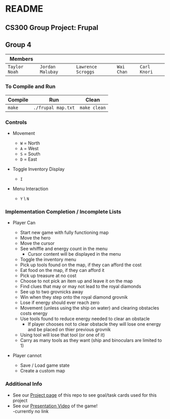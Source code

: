 # README
## CS300 Group Project: Frupal  
## Group 4  

| Members | | | |  |  
--- | --- | --- | --- | --- |  
|  `Taylor Noah`  |  `Jordan Malubay` | `Lawrence Scroggs` | `Wai Chan`  |  `Carl Knori` |  


### To Compile and Run  
| Compile | Run |  Clean |
--- | ---  | ---
| `make` | `./frupal map.txt` |  `make clean` |


### Controls  
- Movement  
  - `W` = North  
  - `A` = West  
  - `S` = South  
  - `D` = East  
  
 - Toggle Inventory Display
   - `I`  
 - Menu Interaction
   - `Y` \ `N`


### Implementation Completion / Incomplete Lists  
 - Player Can
   - Start new game with fully functioning map  
   - Move the hero
   - Move the cursor
   - See whiffle and energy count in the menu  
     - Cursor content will be displayed in the menu  
   - Toggle the inventory menu
   - Pick up tools found on the map, if they can afford the cost  
   - Eat food on the map, if they can afford it  
   - Pick up treasure at no cost  
   - Choose to not pick an item up and leave it on the map  
   - Find clues that may or may not lead to the royal diamonds  
   - See up to two grovnicks away  
   - Win when they step onto the royal  diamond grovnik 
   - Lose if energy should ever reach zero  
   - Movement (unless using the ship on water) and clearing obstacles costs energy  
   - Use tools found to reduce energy needed to clear an obstacle 
     - If player chooses not to clear obstacle they will lose one energy and be placed on thier previous grovnik  
   - Using tool will lose that tool (or one of it)  
   - Carry as many tools as they want (ship and binoculars are limited to 1)  

- Player cannot
  - Save / Load game state
  - Create a custom map



### Additional Info
- See our [Project page](https://github.com/TaylorKNoah/frupal_g4/projects/1) of this repo to see goal/task cards used for this project
- See our [Presentation Video]() of the game!  
  -currently no link

